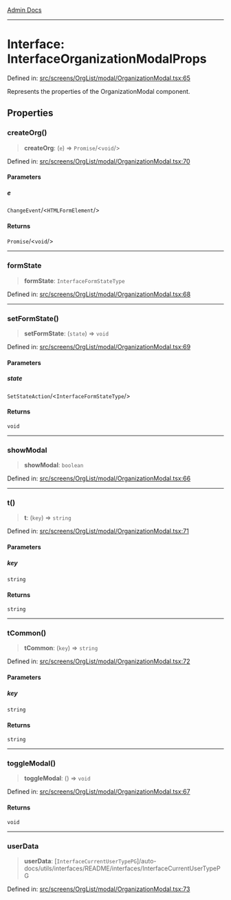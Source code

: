 [Admin Docs](/)

***

# Interface: InterfaceOrganizationModalProps

Defined in: [src/screens/OrgList/modal/OrganizationModal.tsx:65](https://github.com/PalisadoesFoundation/talawa-admin/blob/main/src/screens/OrgList/modal/OrganizationModal.tsx#L65)

Represents the properties of the OrganizationModal component.

## Properties

### createOrg()

> **createOrg**: (`e`) => `Promise`/<`void`/>

Defined in: [src/screens/OrgList/modal/OrganizationModal.tsx:70](https://github.com/PalisadoesFoundation/talawa-admin/blob/main/src/screens/OrgList/modal/OrganizationModal.tsx#L70)

#### Parameters

##### e

`ChangeEvent`/<`HTMLFormElement`/>

#### Returns

`Promise`/<`void`/>

***

### formState

> **formState**: `InterfaceFormStateType`

Defined in: [src/screens/OrgList/modal/OrganizationModal.tsx:68](https://github.com/PalisadoesFoundation/talawa-admin/blob/main/src/screens/OrgList/modal/OrganizationModal.tsx#L68)

***

### setFormState()

> **setFormState**: (`state`) => `void`

Defined in: [src/screens/OrgList/modal/OrganizationModal.tsx:69](https://github.com/PalisadoesFoundation/talawa-admin/blob/main/src/screens/OrgList/modal/OrganizationModal.tsx#L69)

#### Parameters

##### state

`SetStateAction`/<`InterfaceFormStateType`/>

#### Returns

`void`

***

### showModal

> **showModal**: `boolean`

Defined in: [src/screens/OrgList/modal/OrganizationModal.tsx:66](https://github.com/PalisadoesFoundation/talawa-admin/blob/main/src/screens/OrgList/modal/OrganizationModal.tsx#L66)

***

### t()

> **t**: (`key`) => `string`

Defined in: [src/screens/OrgList/modal/OrganizationModal.tsx:71](https://github.com/PalisadoesFoundation/talawa-admin/blob/main/src/screens/OrgList/modal/OrganizationModal.tsx#L71)

#### Parameters

##### key

`string`

#### Returns

`string`

***

### tCommon()

> **tCommon**: (`key`) => `string`

Defined in: [src/screens/OrgList/modal/OrganizationModal.tsx:72](https://github.com/PalisadoesFoundation/talawa-admin/blob/main/src/screens/OrgList/modal/OrganizationModal.tsx#L72)

#### Parameters

##### key

`string`

#### Returns

`string`

***

### toggleModal()

> **toggleModal**: () => `void`

Defined in: [src/screens/OrgList/modal/OrganizationModal.tsx:67](https://github.com/PalisadoesFoundation/talawa-admin/blob/main/src/screens/OrgList/modal/OrganizationModal.tsx#L67)

#### Returns

`void`

***

### userData

> **userData**: [`InterfaceCurrentUserTypePG`]/auto-docs/utils/interfaces/README/interfaces/InterfaceCurrentUserTypePG

Defined in: [src/screens/OrgList/modal/OrganizationModal.tsx:73](https://github.com/PalisadoesFoundation/talawa-admin/blob/main/src/screens/OrgList/modal/OrganizationModal.tsx#L73)
